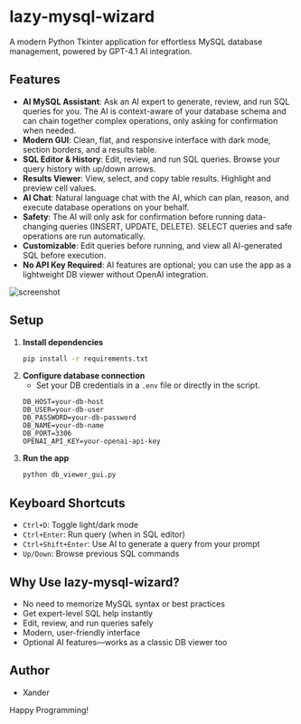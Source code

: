 # lazy-mysql-wizard

A modern Python Tkinter application for effortless MySQL database management, powered by GPT-4.1 AI integration. 

## Features
- **AI MySQL Assistant**: Ask an AI expert to generate, review, and run SQL queries for you. The AI is context-aware of your database schema and can chain together complex operations, only asking for confirmation when needed.
- **Modern GUI**: Clean, flat, and responsive interface with dark mode, section borders, and a results table.
- **SQL Editor & History**: Edit, review, and run SQL queries. Browse your query history with up/down arrows.
- **Results Viewer**: View, select, and copy table results. Highlight and preview cell values.
- **AI Chat**: Natural language chat with the AI, which can plan, reason, and execute database operations on your behalf.
- **Safety**: The AI will only ask for confirmation before running data-changing queries (INSERT, UPDATE, DELETE). SELECT queries and safe operations are run automatically.
- **Customizable**: Edit queries before running, and view all AI-generated SQL before execution.
- **No API Key Required**: AI features are optional; you can use the app as a lightweight DB viewer without OpenAI integration.

![screenshot](https://github.com/user-attachments/assets/b5322851-ec20-4c84-b0fd-26e987c91978)

## Setup
1. **Install dependencies**
   ```sh
   pip install -r requirements.txt
   ```
2. **Configure database connection**
   - Set your DB credentials in a `.env` file or directly in the script.
   ```env
   DB_HOST=your-db-host
   DB_USER=your-db-user
   DB_PASSWORD=your-db-password
   DB_NAME=your-db-name
   DB_PORT=3306
   OPENAI_API_KEY=your-openai-api-key
   ```
3. **Run the app**
   ```sh
   python db_viewer_gui.py
   ```

## Keyboard Shortcuts
- `Ctrl+D`: Toggle light/dark mode
- `Ctrl+Enter`: Run query (when in SQL editor)
- `Ctrl+Shift+Enter`: Use AI to generate a query from your prompt
- `Up/Down`: Browse previous SQL commands

## Why Use lazy-mysql-wizard?
- No need to memorize MySQL syntax or best practices
- Get expert-level SQL help instantly
- Edit, review, and run queries safely
- Modern, user-friendly interface
- Optional AI features—works as a classic DB viewer too

## Author
- Xander

Happy Programming!

